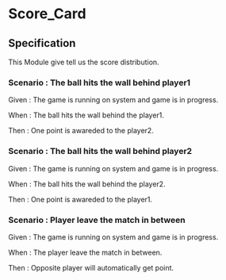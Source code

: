 # Score_Card

## Specification

This Module give tell us the score distribution.

### Scenario : The ball hits the wall behind player1

Given : The game is running on system and game is in progress.

When : The ball hits the wall behind the player1.

Then : One point is awareded to the player2.

### Scenario : The ball hits the wall behind player2

Given : The game is running on system and game is in progress.

When : The ball hits the wall behind the player2.

Then : One point is awareded to the player1.

### Scenario : Player leave the match in between

Given : The game is running on system and game is in progress.

When : The player leave the match in between.

Then : Opposite player will automatically get point.
